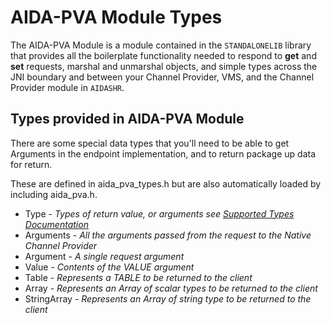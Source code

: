 # AIDA-PVA Module Types

The AIDA-PVA Module is a module contained in the `STANDALONELIB` library that provides all the boilerplate
functionality needed to respond to **get** and **set** requests, marshal and unmarshal objects, and simple types across the
JNI boundary and between your Channel Provider, VMS, and the Channel Provider module in `AIDASHR`.

## Types provided in AIDA-PVA Module
There are some special data types that you'll need to be able to get Arguments in the endpoint implementation, and to return 
package up data for return.

These are defined in aida_pva_types.h but are also automatically loaded by including aida_pva.h.
- Type - _Types of return value, or arguments see [Supported Types Documentation](SupportedTypes.md)_
- Arguments - _All the arguments passed from the request to the Native Channel Provider_
- Argument - _A single request argument_
- Value - _Contents of the VALUE argument_ 
- Table - _Represents a TABLE to be returned to the client_ 
- Array - _Represents an Array of scalar types to be returned to the client_ 
- StringArray - _Represents an Array of string type to be returned to the client_


